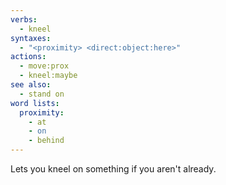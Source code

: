 ```yaml
---
verbs:
  - kneel
syntaxes:
  - "<proximity> <direct:object:here>"
actions:
  - move:prox
  - kneel:maybe
see also:
  - stand on
word lists:
  proximity:
    - at
    - on
    - behind
---
```

Lets you kneel on something if you aren't already.